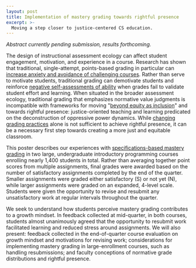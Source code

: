 ```yaml
---
layout: post
title: Implementation of mastery grading towards rightful presence
excerpt: >-
  Moving a step closer to justice-centered CS education.
---
```


*Abstract currently pending submission, results forthcoming.*

The design of instructional assessment ecology can affect student engagement, motivation, and experience in a course. Research has shown that traditional, single-attempt, points-based grading in particular can [increase anxiety and avoidance of challenging courses](https://doi.org/10.1177/1469787418819728). Rather than serve to motivate students, traditional grading can demotivate students and reinforce [negative self-assessments of ability](https://doi.org/10.1145/3291279.3339413) when grades fail to validate student effort and learning. When situated in the broader assessment ecology, traditional grading that emphasizes normative value judgments is incompatible with frameworks for moving "[beyond equity as inclusion](https://doi.org/10.3102/0013189X20927363)" and towards rightful presence: justice-oriented teaching and learning predicated on the deconstruction of oppressive power dynamics. While [changing grading practices](https://computinged.wordpress.com/2020/07/27/proposal-2-to-change-cs-education-to-reduce-inequity-stop-allocating-rationing-or-curving-down-grades/) alone is not sufficient to achieve rightful presence, it can be a necessary first step towards creating a more just and equitable classroom.

This poster describes our experiences with [specifications-based mastery grading](http://rtalbert.org/specs-grading-iteration-winner/) in two large, undergraduate introductory programming courses enrolling nearly 1,400 students in total. Rather than averaging together point scores from multiple assignments, final grades were awarded based on the number of satisfactory assignments completed by the end of the quarter. Smaller assignments were graded either satisfactory (S) or not yet (N), while larger assignments were graded on an expanded, 4-level scale. Students were given the opportunity to revise and resubmit any unsatisfactory work at regular intervals throughout the quarter.

We seek to understand how students perceive mastery grading contributes to a growth mindset. In feedback collected at mid-quarter, in both courses, students almost unanimously agreed that the opportunity to resubmit work facilitated learning and reduced stress around assignments. We will also present: feedback collected in the end-of-quarter course evaluation on growth mindset and motivations for revising work; considerations for implementing mastery grading in large-enrollment courses, such as handling resubmissions; and faculty conceptions of normative grade distributions and rightful presence.
